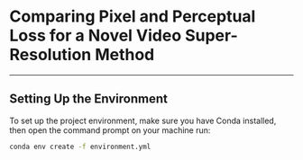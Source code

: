 # Comparing Pixel and Perceptual Loss for a Novel Video Super-Resolution Method

-----------

## Setting Up the Environment

To set up the project environment, make sure you have Conda installed, then open the command prompt on your machine run:

```bash
conda env create -f environment.yml
```
